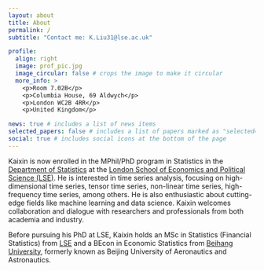 ```yaml
---
layout: about
title: About
permalink: /
subtitle: "Contact me: K.Liu31@lse.ac.uk"

profile:
  align: right
  image: prof_pic.jpg
  image_circular: false # crops the image to make it circular
  more_info: >
    <p>Room 7.02B</p>
    <p>Columbia House, 69 Aldwych</p>
    <p>London WC2B 4RR</p>
    <p>United Kingdom</p>

news: true # includes a list of news items
selected_papers: false # includes a list of papers marked as "selected={true}"
social: true # includes social icons at the bottom of the page
---
```


Kaixin is now enrolled in the MPhil/PhD program in Statistics in the [Department of Statistics](https://www.lse.ac.uk/statistics) at the [London School of Economics and Political Science (LSE)](https://www.lse.ac.uk/). He is interested in time series analysis, focusing on high-dimensional time series, tensor time series, non-linear time series, high-frequency time series, among others. He is also enthusiastic about cutting-edge fields like machine learning and data science. Kaixin welcomes collaboration and dialogue with researchers and professionals from both academia and industry.

Before pursuing his PhD at LSE, Kaixin holds an MSc in Statistics (Financial Statistics) from [LSE](https://www.lse.ac.uk/) and a BEcon in Economic Statistics from [Beihang University](https://ev.buaa.edu.cn/), formerly known as Beijing University of Aeronautics and Astronautics.
